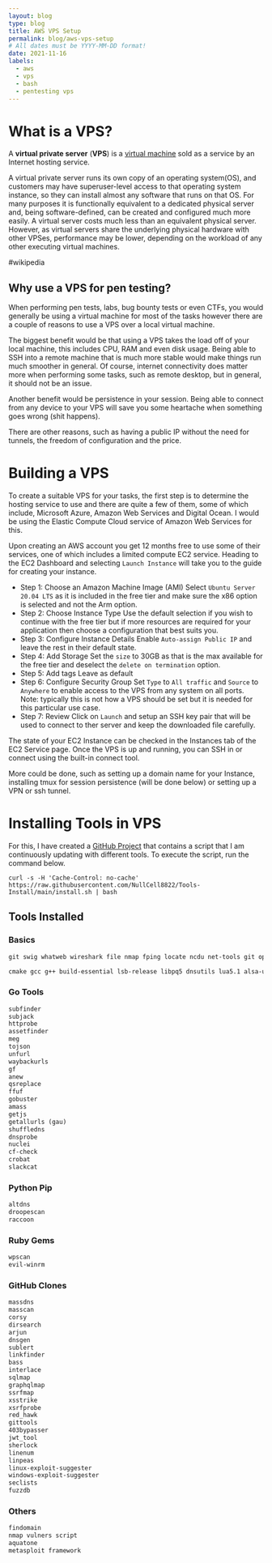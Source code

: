 ```yaml
---
layout: blog
type: blog
title: AWS VPS Setup
permalink: blog/aws-vps-setup
# All dates must be YYYY-MM-DD format!
date: 2021-11-16
labels:
  - aws
  - vps
  - bash
  - pentesting vps
---
```


# What is a VPS?

A **virtual private server** (**VPS**) is a [virtual machine](https://en.wikipedia.org/wiki/Virtual_machine "Virtual machine") sold as a service by an Internet hosting service.

A virtual private server runs its own copy of an operating system(OS), and customers may have superuser-level access to that operating system instance, so they can install almost any software that runs on that OS. For many purposes it is functionally equivalent to a dedicated physical server and, being software-defined, can be created and configured much more easily. A virtual server costs much less than an equivalent physical server. However, as virtual servers share the underlying physical hardware with other VPSes, performance may be lower, depending on the workload of any other executing virtual machines.

#wikipedia

## Why use a VPS for pen testing?

When performing pen tests, labs, bug bounty tests or even CTFs, you would generally be using a virtual machine for most of the tasks however there are a couple of reasons to use a VPS over a local virtual machine.

The biggest benefit would be that using a VPS takes the load off of your local machine, this includes CPU, RAM and even disk usage. Being able to SSH into a remote machine that is much more stable would make things run much smoother in general. Of course, internet connectivity does matter more when performing some tasks, such as remote desktop, but in general, it should not be an issue.

Another benefit would be persistence in your session. Being able to connect from any device to your VPS will save you some heartache when something goes wrong (shit happens).

There are other reasons, such as having a public IP without the need for tunnels, the freedom of configuration and the price.

# Building a VPS

To create a suitable VPS for your tasks, the first step is to determine the hosting service to use and there are quite a few of them, some of which include, Microsoft Azure, Amazon Web Services and Digital Ocean. I would be using the Elastic Compute Cloud service of Amazon Web Services for this.

Upon creating an AWS account you get 12 months free to use some of their services, one of which includes a limited compute EC2 service. Heading to the EC2 Dashboard and selecting `Launch Instance` will take you to the guide for creating your instance.

- Step 1: Choose an Amazon Machine Image (AMI) 
	Select `Ubuntu Server 20.04 LTS` as it is included in the free tier and make sure the x86 option is selected and not the Arm option.
- Step 2: Choose Instance Type
	Use the default selection if you wish to continue with the free tier but if more resources are required for your application then choose a configuration that best suits you.
- Step 3: Configure Instance Details
	Enable `Auto-assign Public IP` and leave the rest in their default state.
- Step 4: Add Storage
	Set the `size` to 30GB as that is the max available for the free tier and deselect the `delete on termination` option.
- Step 5: Add tags
	Leave as default
- Step 6: Configure Security Group
	Set `Type` to `All traffic` and `Source` to `Anywhere` to enable access to the VPS from any system on all ports.
	Note: typically this is not how a VPS should be set but it is needed for this particular use case.
- Step 7: Review
	Click on `Launch` and setup an SSH key pair that will be used to connect to ther server and keep the downloaded file carefully.
	
The state of your EC2 Instance can be checked in the Instances tab of the EC2 Service page. Once the VPS is up and running, you can SSH in or connect using the built-in connect tool.

More could be done, such as setting up a domain name for your Instance, installing tmux for session persistence (will be done below) or setting up a VPN or ssh tunnel.
	
# Installing Tools in VPS

For this, I have created a [GitHub Project](https://github.com/NullCell8822/Tools-Install) that contains a script that I am continuously updating with different tools. To execute the script, run the command below.

```shell
curl -s -H 'Cache-Control: no-cache' https://raw.githubusercontent.com/NullCell8822/Tools-Install/main/install.sh | bash
```

## Tools Installed

### Basics

```txt
git swig whatweb wireshark file nmap fping locate ncdu net-tools git openvpn tmux curl nmap john wfuzz nikto gobuster masscan wireguard nfs-common hydra rename nano vim openssl awscli chromium docker

cmake gcc g++ build-essential lsb-release libpq5 dnsutils lua5.1 alsa-utils python3-pip p7zip-full ca-certificates gnupg-agent software-properties-common net-tools cewl mlocate libcurl4-openssl-dev libssl-dev jq libxml2 libxml2-dev libxslt1-dev ruby-dev build-essential libgmp-dev zlib1g-dev build-essential libssl-dev libffi-dev python3-dev python3-setuptools libldns-dev ruby ruby-dev python3-pip python3-dnspython ruby-full ruby-railties php binutils gdb strace perl libnet-ssleay-perl libauthen-pam-perl libio-pty-perl libncurses5-dev build-essential zlib1g libpq-dev libpcap-dev libsqlite3-dev golang
```

### Go Tools

```txt
subfinder
subjack
httprobe
assetfinder
meg
tojson
unfurl
waybackurls
gf
anew
qsreplace
ffuf
gobuster
amass
getjs
getallurls (gau)
shuffledns
dnsprobe
nuclei
cf-check
crobat
slackcat
```

### Python Pip

```txt
altdns
droopescan
raccoon
```

### Ruby Gems

```txt
wpscan
evil-winrm
```

### GitHub Clones

```txt
massdns
masscan
corsy
dirsearch
arjun
dnsgen
sublert
linkfinder
bass
interlace
sqlmap
graphqlmap
ssrfmap
xsstrike
xsrfprobe
red_hawk
gittools
403bypasser
jwt_tool
sherlock
linenum
linpeas
linux-exploit-suggester
windows-exploit-suggester
seclists
fuzzdb
```

### Others

```txt
findomain
nmap vulners script
aquatone
metasploit framework
```
